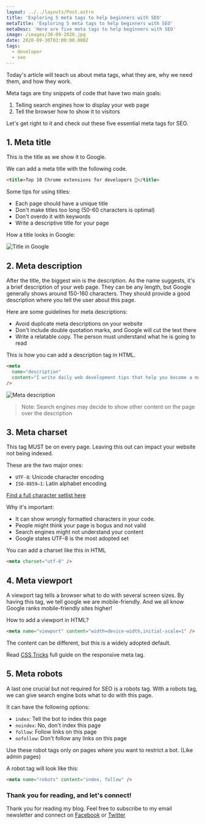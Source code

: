 ```yaml
---
layout: ../../layouts/Post.astro
title: 'Exploring 5 meta tags to help beginners with SEO'
metaTitle: 'Exploring 5 meta tags to help beginners with SEO'
metaDesc: 'Here are five meta tags to help beginners with SEO'
image: /images/30-09-2020.jpg
date: 2020-09-30T03:00:00.000Z
tags:
  - developer
  - seo
---
```


Today's article will teach us about meta tags, what they are, why we need them, and how they work.

Meta tags are tiny snippets of code that have two main goals:

1. Telling search engines how to display your web page
2. Tell the browser how to show it to visitors

Let's get right to it and check out these five essential meta tags for SEO.

## 1. Meta title

This is the title as we show it to Google.

We can add a meta title with the following code.

```html
<title>Top 10 Chrome extensions for developers 👀</title>
```

Some tips for using titles:

- Each page should have a unique title
- Don't make titles too long (50-60 characters is optimal)
- Don't overdo it with keywords
- Write a descriptive title for your page

How a title looks in Google:

![Title in Google](https://cdn.hashnode.com/res/hashnode/image/upload/v1601383009346/C_dP1cGTy.png)

## 2. Meta description

After the title, the biggest win is the description. As the name suggests, it's a brief description of your web page.
They can be any length, but Google generally shows around 150-160 characters.
They should provide a good description where you tell the user about this page.

Here are some guidelines for meta descriptions:

- Avoid duplicate meta descriptions on your website
- Don't include double quotation marks, and Google will cut the text there
- Write a relatable copy. The person must understand what he is going to read

This is how you can add a description tag in HTML.

```html
<meta
  name="description"
  content="I write daily web development tips that help you become a more efficient software developer."
/>
```

![Meta description](https://cdn.hashnode.com/res/hashnode/image/upload/v1601383584862/Ps-Zd6gB1.png)

> Note: Search engines may decide to show other content on the page over the description

## 3. Meta charset

This tag MUST be on every page. Leaving this out can impact your website not being indexed.

These are the two major ones:

- `UTF-8`: Unicode character encoding
- `ISO-8859–1`: Latin alphabet encoding

[Find a full character setlist here](https://www.w3.org/International/O-charset-list.html)

Why it's important:

- It can show wrongly formatted characters in your code.
- People might think your page is bogus and not valid
- Search engines might not understand your content
- Google states UTF-8 is the most adopted set

You can add a charset like this in HTML

```html
<meta charset="utf-8" />
```

## 4. Meta viewport

A viewport tag tells a browser what to do with several screen sizes.
By having this tag, we tell google we are mobile-friendly.
And we all know Google ranks mobile-friendly sites higher!

How to add a viewport in HTML?

```html
<meta name="viewport" content="width=device-width,initial-scale=1" />
```

The content can be different, but this is a widely adopted default.

Read [CSS Tricks](https://css-tricks.com/snippets/html/responsive-meta-tag/) full guide on the responsive meta tag.

## 5. Meta robots

A last one crucial but not required for SEO is a robots tag.
With a robots tag, we can give search engine bots what to do with this page.

It can have the following options:

- `index`: Tell the bot to index this page
- `noindex`: No, don't index this page
- `follow`: Follow links on this page
- `nofollow`: Don't follow any links on this page

Use these robot tags only on pages where you want to restrict a bot. (Like admin pages)

A robot tag will look like this:

```html
<meta name="robots" content="index, follow" />
```

### Thank you for reading, and let's connect!

Thank you for reading my blog. Feel free to subscribe to my email newsletter and connect on [Facebook](https://www.facebook.com/DailyDevTipsBlog) or [Twitter](https://twitter.com/DailyDevTips1)
